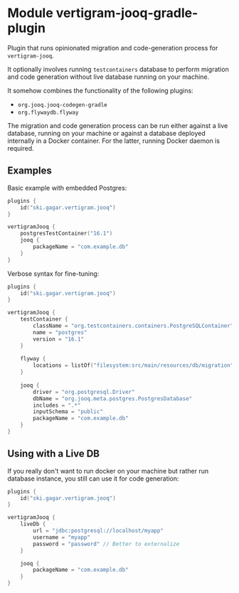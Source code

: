 # Module vertigram-jooq-gradle-plugin

Plugin that runs opinionated migration and code-generation process for `vertigram-jooq`.

It optionally involves running `testcontainers` database to perform migration and code generation 
without live database running on your machine.

It somehow combines the functionality of the following plugins:
 - `org.jooq.jooq-codegen-gradle`
 - `org.flywaydb.flyway`

The migration and code generation process can be run either against a live database, running on your machine 
or against a database deployed internally in a Docker container. For the latter, running Docker daemon is required.

## Examples
Basic example with embedded Postgres:
```kotlin
plugins {
    id("ski.gagar.vertigram.jooq")
}

vertigramJooq {
    postgresTestContainer("16.1")
    jooq {
        packageName = "com.example.db"
    }
}
```

Verbose syntax for fine-tuning:
```kotlin
plugins {
    id("ski.gagar.vertigram.jooq")
}

vertigramJooq {
    testContainer {
        className = "org.testcontainers.containers.PostgreSQLContainer"
        name = "postgres"
        version = "16.1"
    }
    
    flyway {
        locations = listOf("filesystem:src/main/resources/db/migration")
    }
    
    jooq {
        driver = "org.postgresql.Driver"
        dbName = "org.jooq.meta.postgres.PostgresDatabase"
        includes = ".*"
        inputSchema = "public"
        packageName = "com.example.db"
    }
}
```

## Using with a Live DB
If you really don't want to run docker on your machine but rather run database instance, you still can use it for code generation:
```kotlin
plugins {
    id("ski.gagar.vertigram.jooq")
}

vertigramJooq {
    liveDb {
        url = "jdbc:postgresql://localhost/myapp"
        username = "myapp"
        password = "password" // Better to externalize
    }

    jooq {
        packageName = "com.example.db"
    }
}
```